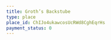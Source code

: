 ```yaml
---
title: Groth’s Backstube
type: place
place_id: ChIJo4ukawcosUcRWd8CghEqrHs
payment_status: 0
---
```

